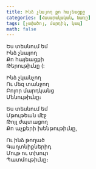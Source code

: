 ```yaml
---
title: Ինձ չնայող քո հայեացքը
categories: [Հասարակական, Խառը]
tags: [չափածոյ, մարդիկ, կապ]
math: false
---
```


Ես տեսնում եմ  
Ինձ չնայող  
Քո հայեացքի  
Թերութիւնը (:

Ինձ չկանչող  
Ու մեզ տանջող  
Բոլոր մարդկանց  
Մենութիւնը։

Ես տեսնում եմ  
Մթութեան մէջ  
Թոյլ ժպտացող  
Քո աչքերի խենթութիւնը,

Ու ինձ թողած  
Գաղտնիքներիդ  
Մութ ու տխուր  
Պատմութիւնը։
